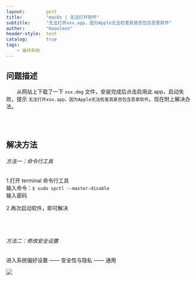 ```yaml
---
layout:        post
title:         "macOs | 无法打开软件"
subtitle:      "无法打开xxx.app，因为Apple无法检查其是否包含恶意软件"
author:        "Haauleon"
header-style:  text
catalog:       true
tags:
    - 操作系统
---
```


## 问题描述
&emsp;&emsp;从网站上下载了一下 `xxx.dmg` 文件，安装完成后点击启用此 app，启动失败，提示 `无法打开xxx.app，因为Apple无法检查其是否包含恶意软件`。现在附上解决办法。     

<br><br>

## 解决方法
###### 方法一：命令行工具
1.打开 terminal 命令行工具          
输入命令：`$ sudo spctl --master-disable`          
输入密码          

2.再次启动软件，即可解决

<br><br>

###### 方法二：修改安全设置
进入系统偏好设置 —— 安全性与隐私 —— 通用          

![](\haauleon\img\in-post\post-error\2021-04-20-macos-app-error-1.jpg)

